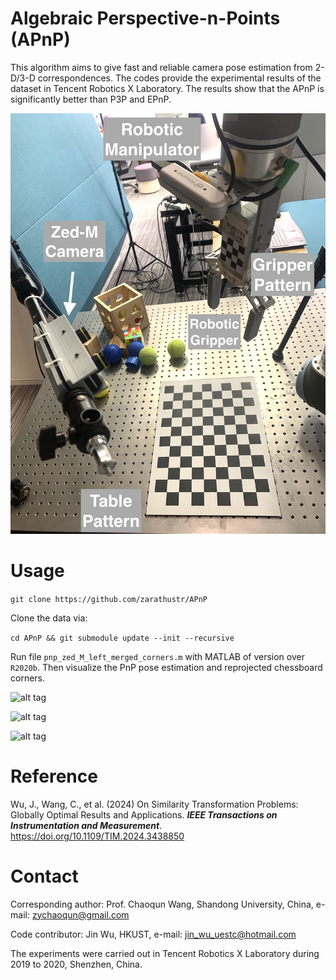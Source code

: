 # Algebraic Perspective-n-Points (APnP)
This algorithm aims to give fast and reliable camera pose estimation from 2-D/3-D correspondences. The codes provide the experimental results of the dataset in Tencent Robotics X Laboratory. The results show that the APnP is significantly better than P3P and EPnP. 

![alt tag](IMG_5744.jpeg)

# Usage 
```git clone https://github.com/zarathustr/APnP```

Clone the data via:

```cd APnP && git submodule update --init --recursive```


Run file ``pnp_zed_M_left_merged_corners.m`` with MATLAB of version over ``R2020b``. Then visualize the PnP pose estimation and reprojected chessboard corners. 

![alt tag](tencent.jpg)

![alt tag](p3p.jpg)

![alt tag](epnp.jpg)

# Reference
Wu, J., Wang, C., et al. (2024) On Similarity Transformation Problems: Globally Optimal Results and Applications. ***IEEE Transactions on Instrumentation and Measurement***. https://doi.org/10.1109/TIM.2024.3438850

# Contact
Corresponding author: Prof. Chaoqun Wang, Shandong University, China, e-mail: zychaoqun@gmail.com

Code contributor: Jin Wu, HKUST, e-mail: jin_wu_uestc@hotmail.com

The experiments were carried out in Tencent Robotics X Laboratory during 2019 to 2020, Shenzhen, China.

